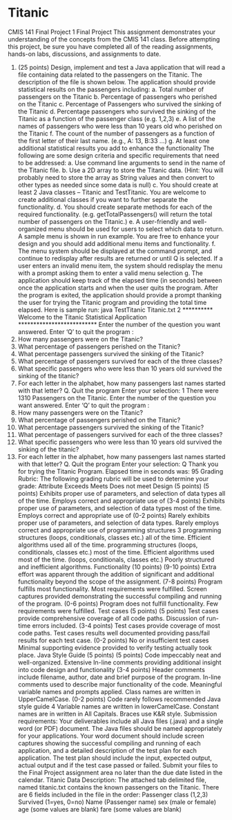 # Titanic
CMIS 141 Final Project
1
Final Project
This assignment demonstrates your understanding of the concepts from the CMIS 141 class.
Before attempting this project, be sure you have completed all of the reading assignments, hands-on
labs, discussions, and assignments to date.
1. (25 points) Design, implement and test a Java application that will read a file containing data
related to the passengers on the Titanic. The description of the file is shown below. The
application should provide statistical results on the passengers including:
a. Total number of passengers on the Titanic
b. Percentage of passengers who perished on the Titanic
c. Percentage of Passengers who survived the sinking of the Titanic
d. Percentage passengers who survived the sinking of the Titanic as a function of the
passenger class (e.g. 1,2,3)
e. A list of the names of passengers who were less than 10 years old who perished on the
Titanic
f. The count of the number of passengers as a function of the first letter of their last name.
(e.g., A: 13, B:33 …)
g. At least one additional statistical results you add to enhance the functionality
The following are some design criteria and specific requirements that need to be addressed:
a. Use command line arguments to send in the name of the Titanic file.
b. Use a 2D array to store the Titanic data. (Hint: You will probably need to store the array
as String values and then convert to other types as needed since some data is null)
c. You should create at least 2 Java classes – Titanic and TestTitanic. You are welcome to
create additional classes if you want to further separate the functionality.
d. You should create separate methods for each of the required functionality. (e.g.
getTotalPassengers() will return the total number of passengers on the Titanic.)
e. A user-friendly and well-organized menu should be used for users to select which data
to return. A sample menu is shown in run example. You are free to enhance your design
and you should add additional menu items and functionality.
f. The menu system should be displayed at the command prompt, and continue to
redisplay after results are returned or until Q is selected. If a user enters an invalid menu
item, the system should redisplay the menu with a prompt asking them to enter a valid
menu selection
g. The application should keep track of the elapsed time (in seconds) between once the
application starts and when the user quits the program. After the program is exited, the
application should provide a prompt thanking the user for trying the Titanic program
and providing the total time elapsed.
Here is sample run:
java TestTitanic Titanic.txt
2
********** Welcome to the Titanic Statistical Application **************************
Enter the number of the question you want answered. Enter ‘Q’ to quit the program :
1. How many passengers were on the Titanic?
2. What percentage of passengers perished on the Titanic?
3. What percentage passengers survived the sinking of the Titanic?
4. What percentage of passengers survived for each of the three classes?
5. What specific passengers who were less than 10 years old survived the sinking of the titanic?
6. For each letter in the alphabet, how many passengers last names started with that letter?
Q. Quit the program
Enter your selection: 1
There were 1310 Passengers on the Titanic.
Enter the number of the question you want answered. Enter ‘Q’ to quit the program :
1. How many passengers were on the Titanic?
2. What percentage of passengers perished on the Titanic?
3. What percentage passengers survived the sinking of the Titanic?
4. What percentage of passengers survived for each of the three classes?
5. What specific passengers who were less than 10 years old survived the sinking of the titanic?
6. For each letter in the alphabet, how many passengers last names started with that letter?
Q. Quit the program
Enter your selection: Q
Thank you for trying the Titanic Program.
Elapsed time in seconds was: 95
Grading Rubric:
The following grading rubric will be used to determine your grade:
Attribute Exceeds Meets Does not meet
Design (5 points) (5 points)
Exhibits proper use of
parameters, and
selection of data types
all of the time.
Employs correct and
appropriate use of
(3-4 points)
Exhibits proper use of
parameters, and
selection of data types
most of the time.
Employs correct and
appropriate use of
(0-2 points)
Rarely exhibits proper
use of parameters, and
selection of data types.
Rarely employs correct
and appropriate use of
programming structures 
3
programming structures
(loops, conditionals,
classes etc.) all of the
time.
Efficient algorithms used
all of the time.
programming structures
(loops, conditionals,
classes etc.) most of the
time.
Efficient algorithms used
most of the time.
(loops, conditionals,
classes etc.)
Poorly structured and
inefficient algorithms.
Functionality (10
points)
(9-10 points)
Extra effort was
apparent through the
addition of significant
and additional
functionality beyond the
scope of the
assignment.
(7-8 points)
Program fulfills most
functionality.
Most requirements
were fulfilled.
Screen captures
provided demonstrating
the successful compiling
and running of the
program.
(0-6 points)
Program does not fulfill
functionality.
Few requirements were
fulfilled.
Test cases (5 points) (5 points)
Test cases provide
comprehensive
coverage of all code
paths.
Discussion of run-time
errors included.
(3-4 points)
Test cases provide
coverage of most code
paths.
Test cases results well
documented providing
pass/fail results for each
test case.
(0-2 points)
No or insufficient test
cases
Minimal supporting
evidence provided to
verify testing actually
took place.
Java Style Guide (5
points)
(5 points)
Code impeccably neat
and well-organized.
Extensive In-line
comments providing
additional insight into
code design and
functionality
(3-4 points)
Header comments
include filename,
author, date and brief
purpose of the program.
In-line comments used
to describe major
functionality of the
code.
Meaningful variable
names and prompts
applied.
Class names are written
in UpperCamelCase.
(0-2 points)
Code rarely follows
recommended Java style
guide
4
Variable names are
written in
lowerCamelCase.
Constant names are in
written in All Capitals.
Braces use K&R style.
Submission requirements:
Your deliverables include all Java files (.java) and a single word (or PDF) document. The Java files should
be named appropriately for your applications. Your word document should include screen captures
showing the successful compiling and running of each application, and a detailed description of the test
plan for each application. The test plan should include the input, expected output, actual output and if
the test case passed or failed. Submit your files to the Final Project assignment area no later than the
due date listed in the calendar.
Titanic Data Description:
The attached tab delimited file, named titanic.txt contains the known passengers on the Titanic. There
are 6 fields included in the file in the order:
Passenger class (1,2,3)
Survived (1=yes, 0=no)
Name (Passenger name)
sex (male or female)
age (some values are blank)
fare (some values are blank)

